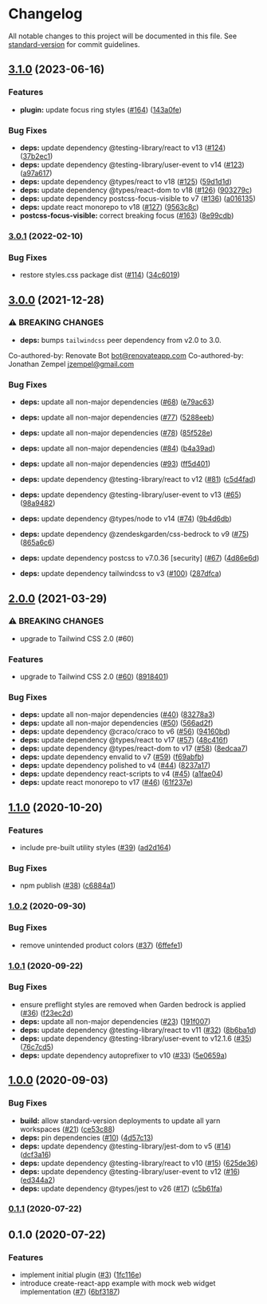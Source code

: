 # Changelog

All notable changes to this project will be documented in this file. See [standard-version](https://github.com/conventional-changelog/standard-version) for commit guidelines.

## [3.1.0](https://github.com/zendeskgarden/tailwindcss/compare/v3.0.1...v3.1.0) (2023-06-16)


### Features

* **plugin:** update focus ring styles ([#164](https://github.com/zendeskgarden/tailwindcss/issues/164)) ([143a0fe](https://github.com/zendeskgarden/tailwindcss/commit/143a0fe4a8c562d54c904cb76e0e1a4983e57354))


### Bug Fixes

* **deps:** update dependency @testing-library/react to v13 ([#124](https://github.com/zendeskgarden/tailwindcss/issues/124)) ([37b2ec1](https://github.com/zendeskgarden/tailwindcss/commit/37b2ec1170255841ea3d50675cfebcd6052b1bbf))
* **deps:** update dependency @testing-library/user-event to v14 ([#123](https://github.com/zendeskgarden/tailwindcss/issues/123)) ([a97a617](https://github.com/zendeskgarden/tailwindcss/commit/a97a617eded2962492e74eafc5d3fbc5d12f60c1))
* **deps:** update dependency @types/react to v18 ([#125](https://github.com/zendeskgarden/tailwindcss/issues/125)) ([59d1d1d](https://github.com/zendeskgarden/tailwindcss/commit/59d1d1d6dedefbd6e806ca1074898f7fcfb6b295))
* **deps:** update dependency @types/react-dom to v18 ([#126](https://github.com/zendeskgarden/tailwindcss/issues/126)) ([903279c](https://github.com/zendeskgarden/tailwindcss/commit/903279cca5a086ef7e0501c916f1189c99ec8222))
* **deps:** update dependency postcss-focus-visible to v7 ([#136](https://github.com/zendeskgarden/tailwindcss/issues/136)) ([a016135](https://github.com/zendeskgarden/tailwindcss/commit/a016135e7d005ea8334ceb55d9bc445ab4819353))
* **deps:** update react monorepo to v18 ([#127](https://github.com/zendeskgarden/tailwindcss/issues/127)) ([9563c8c](https://github.com/zendeskgarden/tailwindcss/commit/9563c8cb2c7d6e6f675a92966f794b414911a34c))
* **postcss-focus-visible:** correct breaking focus ([#163](https://github.com/zendeskgarden/tailwindcss/issues/163)) ([8e99cdb](https://github.com/zendeskgarden/tailwindcss/commit/8e99cdb19c8d6e60fe27a03fded3057b552babf1))

### [3.0.1](https://github.com/zendeskgarden/tailwindcss/compare/v3.0.0...v3.0.1) (2022-02-10)


### Bug Fixes

* restore styles.css package dist ([#114](https://github.com/zendeskgarden/tailwindcss/issues/114)) ([34c6019](https://github.com/zendeskgarden/tailwindcss/commit/34c60192e76ee318de7a7b08e44ce0c74c79d1f7))

## [3.0.0](https://github.com/zendeskgarden/tailwindcss/compare/v2.0.0...v3.0.0) (2021-12-28)


### ⚠ BREAKING CHANGES

* **deps:** bumps `tailwindcss` peer dependency from v2.0 to 3.0.

Co-authored-by: Renovate Bot <bot@renovateapp.com>
Co-authored-by: Jonathan Zempel <jzempel@gmail.com>

### Bug Fixes

* **deps:** update all non-major dependencies ([#68](https://github.com/zendeskgarden/tailwindcss/issues/68)) ([e79ac63](https://github.com/zendeskgarden/tailwindcss/commit/e79ac639a93badcb28fa7808569323c84c599748))
* **deps:** update all non-major dependencies ([#77](https://github.com/zendeskgarden/tailwindcss/issues/77)) ([5288eeb](https://github.com/zendeskgarden/tailwindcss/commit/5288eeb1debc3b2ebfb445b9c38d1a84d3e7a029))
* **deps:** update all non-major dependencies ([#78](https://github.com/zendeskgarden/tailwindcss/issues/78)) ([85f528e](https://github.com/zendeskgarden/tailwindcss/commit/85f528e281aaecafc2192f2a87afa0b1ac2f81d5))
* **deps:** update all non-major dependencies ([#84](https://github.com/zendeskgarden/tailwindcss/issues/84)) ([b4a39ad](https://github.com/zendeskgarden/tailwindcss/commit/b4a39ada856286d9e1188bc1817fbabf99fe02ef))
* **deps:** update all non-major dependencies ([#93](https://github.com/zendeskgarden/tailwindcss/issues/93)) ([ff5d401](https://github.com/zendeskgarden/tailwindcss/commit/ff5d40193cdf775cd63c3b9f0531fc067fe2ef36))
* **deps:** update dependency @testing-library/react to v12 ([#81](https://github.com/zendeskgarden/tailwindcss/issues/81)) ([c5d4fad](https://github.com/zendeskgarden/tailwindcss/commit/c5d4fad73c301c09e79acc26ad45c38c8810ddc3))
* **deps:** update dependency @testing-library/user-event to v13 ([#65](https://github.com/zendeskgarden/tailwindcss/issues/65)) ([98a9482](https://github.com/zendeskgarden/tailwindcss/commit/98a9482fffe787dd4afbf9e0ba8efb075e3140e2))
* **deps:** update dependency @types/node to v14 ([#74](https://github.com/zendeskgarden/tailwindcss/issues/74)) ([9b4d6db](https://github.com/zendeskgarden/tailwindcss/commit/9b4d6db8d78fb49c1b48642de949eb962709dc5a))
* **deps:** update dependency @zendeskgarden/css-bedrock to v9 ([#75](https://github.com/zendeskgarden/tailwindcss/issues/75)) ([865a6c6](https://github.com/zendeskgarden/tailwindcss/commit/865a6c68e77c615aabf990400c25f5a17ec5d0f7))
* **deps:** update dependency postcss to v7.0.36 [security] ([#67](https://github.com/zendeskgarden/tailwindcss/issues/67)) ([4d86e6d](https://github.com/zendeskgarden/tailwindcss/commit/4d86e6db4f2ad39d34c931d98b54c3fdec1e21f3))


* **deps:** update dependency tailwindcss to v3 ([#100](https://github.com/zendeskgarden/tailwindcss/issues/100)) ([287dfca](https://github.com/zendeskgarden/tailwindcss/commit/287dfcaa21c7a7a8e012cc41817681dbf5467887))

## [2.0.0](https://github.com/zendeskgarden/tailwindcss/compare/v1.1.0...v2.0.0) (2021-03-29)


### ⚠ BREAKING CHANGES

* upgrade to Tailwind CSS 2.0 (#60)

### Features

* upgrade to Tailwind CSS 2.0 ([#60](https://github.com/zendeskgarden/tailwindcss/issues/60)) ([8918401](https://github.com/zendeskgarden/tailwindcss/commit/8918401140ba1ba0e811d70d42bc4bc83f16efbd))


### Bug Fixes

* **deps:** update all non-major dependencies ([#40](https://github.com/zendeskgarden/tailwindcss/issues/40)) ([83278a3](https://github.com/zendeskgarden/tailwindcss/commit/83278a310acfa4607c608c46d693fc42351f789c))
* **deps:** update all non-major dependencies ([#50](https://github.com/zendeskgarden/tailwindcss/issues/50)) ([566ad2f](https://github.com/zendeskgarden/tailwindcss/commit/566ad2ff3ac27366e4369fd3097e37719c22b38f))
* **deps:** update dependency @craco/craco to v6 ([#56](https://github.com/zendeskgarden/tailwindcss/issues/56)) ([94160bd](https://github.com/zendeskgarden/tailwindcss/commit/94160bde519bc144502ed5a4f930bccc93bdffe5))
* **deps:** update dependency @types/react to v17 ([#57](https://github.com/zendeskgarden/tailwindcss/issues/57)) ([48c416f](https://github.com/zendeskgarden/tailwindcss/commit/48c416f6542e6ce96f2d275bd62e8eefac584664))
* **deps:** update dependency @types/react-dom to v17 ([#58](https://github.com/zendeskgarden/tailwindcss/issues/58)) ([8edcaa7](https://github.com/zendeskgarden/tailwindcss/commit/8edcaa7587b61161b990606a72ee0a4665b2a7b2))
* **deps:** update dependency envalid to v7 ([#59](https://github.com/zendeskgarden/tailwindcss/issues/59)) ([f69abfb](https://github.com/zendeskgarden/tailwindcss/commit/f69abfb1c71a7d75125fc9294c71275c5b2a4c2a))
* **deps:** update dependency polished to v4 ([#44](https://github.com/zendeskgarden/tailwindcss/issues/44)) ([8237a17](https://github.com/zendeskgarden/tailwindcss/commit/8237a17b190ce1c36fd30b08a9755f8096746b8a))
* **deps:** update dependency react-scripts to v4 ([#45](https://github.com/zendeskgarden/tailwindcss/issues/45)) ([a1fae04](https://github.com/zendeskgarden/tailwindcss/commit/a1fae04869062335144b8cf5209ff224e6e3949f))
* **deps:** update react monorepo to v17 ([#46](https://github.com/zendeskgarden/tailwindcss/issues/46)) ([61f237e](https://github.com/zendeskgarden/tailwindcss/commit/61f237e0311bfe2adc8323cb5ec94e7102812dc7))

## [1.1.0](https://github.com/zendeskgarden/tailwindcss/compare/v1.0.2...v1.1.0) (2020-10-20)


### Features

* include pre-built utility styles ([#39](https://github.com/zendeskgarden/tailwindcss/issues/39)) ([ad2d164](https://github.com/zendeskgarden/tailwindcss/commit/ad2d164678aa8ebbc2ba25c85d76271bbb88e8e8))


### Bug Fixes

* npm publish ([#38](https://github.com/zendeskgarden/tailwindcss/issues/38)) ([c6884a1](https://github.com/zendeskgarden/tailwindcss/commit/c6884a1037eb40be1feafbc7aab178b1e7365f56))

### [1.0.2](https://github.com/zendeskgarden/tailwindcss/compare/v1.0.1...v1.0.2) (2020-09-30)


### Bug Fixes

* remove unintended product colors ([#37](https://github.com/zendeskgarden/tailwindcss/issues/37)) ([6ffefe1](https://github.com/zendeskgarden/tailwindcss/commit/6ffefe10453eea9455c94901a1b969c5dd385a6a))

### [1.0.1](https://github.com/zendeskgarden/tailwindcss/compare/v1.0.0...v1.0.1) (2020-09-22)


### Bug Fixes

* ensure preflight styles are removed when Garden bedrock is applied ([#36](https://github.com/zendeskgarden/tailwindcss/issues/36)) ([f23ec2d](https://github.com/zendeskgarden/tailwindcss/commit/f23ec2d17d5e950570522096e5dcce01e350ff95))
* **deps:** update all non-major dependencies ([#23](https://github.com/zendeskgarden/tailwindcss/issues/23)) ([191f007](https://github.com/zendeskgarden/tailwindcss/commit/191f007cbb735bdd27900b5dc2bdbd0181662ba8))
* **deps:** update dependency @testing-library/react to v11 ([#32](https://github.com/zendeskgarden/tailwindcss/issues/32)) ([8b6ba1d](https://github.com/zendeskgarden/tailwindcss/commit/8b6ba1d159bb79c39308cc91bde939762677c9ba))
* **deps:** update dependency @testing-library/user-event to v12.1.6 ([#35](https://github.com/zendeskgarden/tailwindcss/issues/35)) ([76c7cd5](https://github.com/zendeskgarden/tailwindcss/commit/76c7cd5e93716373de44809bf82592f664605c3b))
* **deps:** update dependency autoprefixer to v10 ([#33](https://github.com/zendeskgarden/tailwindcss/issues/33)) ([5e0659a](https://github.com/zendeskgarden/tailwindcss/commit/5e0659a4b56e017ea8419ea004fd5b6c84d2713e))

## [1.0.0](https://github.com/zendeskgarden/tailwindcss/compare/v0.1.1...v1.0.0) (2020-09-03)


### Bug Fixes

* **build:** allow standard-version deployments to update all yarn workspaces ([#21](https://github.com/zendeskgarden/tailwindcss/issues/21)) ([ce53c88](https://github.com/zendeskgarden/tailwindcss/commit/ce53c88f26b3bcd822323d5b685e4eca9395f4ea))
* **deps:** pin dependencies ([#10](https://github.com/zendeskgarden/tailwindcss/issues/10)) ([4d57c13](https://github.com/zendeskgarden/tailwindcss/commit/4d57c136e191e6c1ec8a09ac1d613a3240f05422))
* **deps:** update dependency @testing-library/jest-dom to v5 ([#14](https://github.com/zendeskgarden/tailwindcss/issues/14)) ([dcf3a16](https://github.com/zendeskgarden/tailwindcss/commit/dcf3a167b2940c40aecd6f26906e3c86923513ca))
* **deps:** update dependency @testing-library/react to v10 ([#15](https://github.com/zendeskgarden/tailwindcss/issues/15)) ([625de36](https://github.com/zendeskgarden/tailwindcss/commit/625de3628f07c256db79e43690b31df6e582719d))
* **deps:** update dependency @testing-library/user-event to v12 ([#16](https://github.com/zendeskgarden/tailwindcss/issues/16)) ([ed344a2](https://github.com/zendeskgarden/tailwindcss/commit/ed344a2cf0a241421fa0e71a2244105d88d8f37f))
* **deps:** update dependency @types/jest to v26 ([#17](https://github.com/zendeskgarden/tailwindcss/issues/17)) ([c5b61fa](https://github.com/zendeskgarden/tailwindcss/commit/c5b61fa36ca943baaae48c18eaa11d1342bf07ff))

### [0.1.1](https://github.com/zendeskgarden/tailwindcss/compare/v0.1.0...v0.1.1) (2020-07-22)

## 0.1.0 (2020-07-22)


### Features

* implement initial plugin ([#3](https://github.com/zendeskgarden/tailwindcss/issues/3)) ([1fc116e](https://github.com/zendeskgarden/tailwindcss/commit/1fc116e8a7533e2bc31a7f3afd7adf6126ea18c1))
* introduce create-react-app example with mock web widget implementation ([#7](https://github.com/zendeskgarden/tailwindcss/issues/7)) ([6bf3187](https://github.com/zendeskgarden/tailwindcss/commit/6bf3187649cd2246b6dcc257856175e291bea204))
